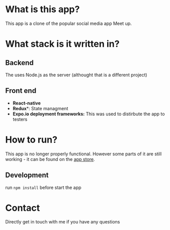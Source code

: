 # What is this app?

This app is a clone of the popular social media app Meet up.

# What stack is it written in?

## Backend
The uses Node.js as the server (althought that is a different project) 


## Front end
- **React-native**
- **Redux***: State managment
- **Expo.io deployment frameworks:** This was used to distirbute the app to testers

# How to run?
This app is no longer properly functional. However some parts of it are still working - it can be found on the [app store](https://itunes.apple.com/US/app/id1332449364?mt=8). 

## Development 
run `npm install` before start the app 

# Contact

Directly get in touch with me if you have any questions


